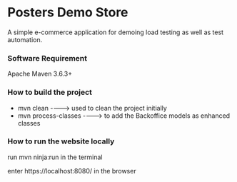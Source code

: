 Posters Demo Store
==================

A simple e-commerce application for demoing load testing as well as test automation.

### Software Requirement

Apache Maven 3.6.3+ 

### How to build the project

- mvn clean ----> used to clean the project initially
- mvn process-classes ----> to add the Backoffice models as enhanced classes 

### How to run the website locally

run mvn ninja:run in the terminal

enter https://localhost:8080/ in the browser


